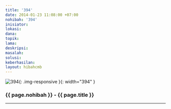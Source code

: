 ```yaml
---
title: '394'
date: 2014-01-23 11:08:00 +07:00
nohibah: '394'
inisiator: 
lokasi: 
dana: 
topik: 
lama: 
deskripsi: 
masalah: 
solusi: 
keberhasilan: 
layout: hibahcmb
---
```


![394](/static/img/hibahcmb/394.png){: .img-responsive }{: width="394" }

### {{ page.nohibah }} - {{ page.title }}

---
